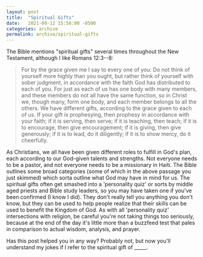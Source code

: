 ```yaml
---
layout: post
title:  "Spiritual Gifts"
date:   2021-09-12 15:56:00 -0500
categories: archive
permalink: archive/spiritual-gifts
---
```


The Bible mentions "spiritual gifts" several times throughout the New Testament, although I like Romans 12:3--8:

> For by the grace given me I say to every one of you: Do not think of yourself more highly than you ought, but rather think of yourself with sober judgment, in accordance with the faith God has distributed to each of you. For just as each of us has one body with many members, and these members do not all have the same function, so in Christ we, though many, form one body, and each member belongs to all the others. We have different gifts, according to the grace given to each of us. If your gift is prophesying, then prophesy in accordance with your faith; if it is serving, then serve; if it is teaching, then teach; if it is to encourage, then give encouragement; if it is giving, then give generously; if it is to lead, do it diligently; if it is to show mercy, do it cheerfully.

As Christians, we all have been given different roles to fulfill in God's plan, each according to our God-given talents and strengths.
Not everyone needs to be a pastor, and not everyone needs to be a missionary in Haiti.
The Bible outlines some broad categories (some of which in the above passage you just skimmed) which sorta outline what God may have in mind for us.
The spiritual gifts often get smashed into a 'personality quiz' or sorts by middle aged priests and Bible study leaders, so you may have taken one if you've been confirmed (I know I did).
They don't really tell you anything you don't know, but they can be used to help people realize that their skills can be used to benefit the Kingdom of God.
As with all 'personality quiz' intersections with religion, be careful you're not taking things too seriously, because at the end of the day it's little more than a buzzfeed test that pales in comparison to actual wisdom, analysis, and prayer.

Has this post helped you in any way? Probably not, but now you'll understand my jokes if I refer to the spiritual gift of _____.

